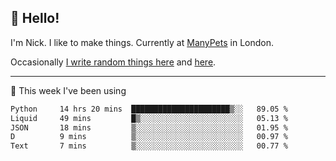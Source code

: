## 👋 Hello! 

I'm Nick. I like to make things. Currently at [ManyPets](https://manypets.com) in London.

Occasionally [I write random things here](https://nicksnell.com) and [here](https://twitter.com/nicksnell).

-------

🚀 This week I've been using

<!--START_SECTION:waka-->

```txt
Python     14 hrs 20 mins  ██████████████████████▒░░   89.05 %
Liquid     49 mins         █▒░░░░░░░░░░░░░░░░░░░░░░░   05.13 %
JSON       18 mins         ▒░░░░░░░░░░░░░░░░░░░░░░░░   01.95 %
D          9 mins          ▒░░░░░░░░░░░░░░░░░░░░░░░░   00.97 %
Text       7 mins          ▒░░░░░░░░░░░░░░░░░░░░░░░░   00.77 %
```

<!--END_SECTION:waka-->
